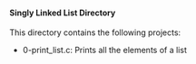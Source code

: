 #### Singly Linked List Directory
This directory contains the following projects:
* 0-print_list.c: Prints all the elements of a list

